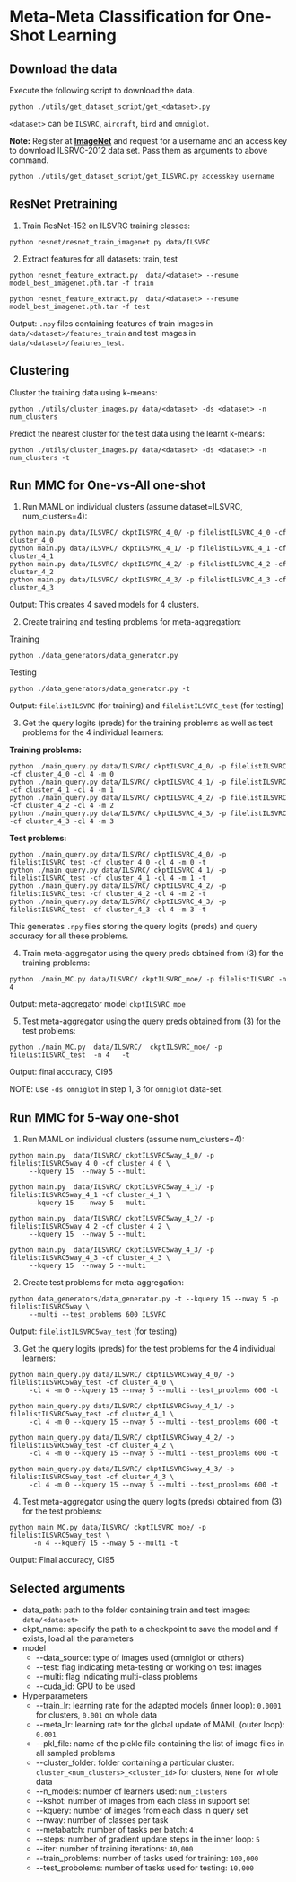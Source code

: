 # Meta-Meta Classification for One-Shot Learning

## Download the data

Execute the following script to download the data.

```
python ./utils/get_dataset_script/get_<dataset>.py
```

`<dataset>` can be `ILSVRC`, `aircraft`, `bird` and `omniglot`.

**Note:** Register at [**ImageNet**](http://www.image-net.org/) and request for a username and an access key to download ILSRVC-2012 data set. Pass them as arguments to above command. 

```
python ./utils/get_dataset_script/get_ILSVRC.py accesskey username
```

## ResNet Pretraining

1. Train ResNet-152 on ILSVRC training classes:

```
python resnet/resnet_train_imagenet.py data/ILSVRC 
```

2. Extract features for all datasets: train, test

```
python resnet_feature_extract.py  data/<dataset> --resume model_best_imagenet.pth.tar -f train
```
```
python resnet_feature_extract.py  data/<dataset> --resume model_best_imagenet.pth.tar -f test
```

Output: `.npy` files containing features of train images in `data/<dataset>/features_train` and test images in `data/<dataset>/features_test`.

## Clustering 

Cluster the training data using k-means:

```
python ./utils/cluster_images.py data/<dataset> -ds <dataset> -n num_clusters
```

Predict the nearest cluster for the test data using the learnt k-means:

```
python ./utils/cluster_images.py data/<dataset> -ds <dataset> -n num_clusters -t
```

## Run MMC for One-vs-All one-shot

1. Run MAML on individual clusters (assume dataset=ILSVRC, num_clusters=4):

```
python main.py data/ILSVRC/ ckptILSVRC_4_0/ -p filelistILSVRC_4_0 -cf cluster_4_0
python main.py data/ILSVRC/ ckptILSVRC_4_1/ -p filelistILSVRC_4_1 -cf cluster_4_1
python main.py data/ILSVRC/ ckptILSVRC_4_2/ -p filelistILSVRC_4_2 -cf cluster_4_2
python main.py data/ILSVRC/ ckptILSVRC_4_3/ -p filelistILSVRC_4_3 -cf cluster_4_3
```

Output: This creates 4 saved models for 4 clusters.

2. Create training and testing problems for meta-aggregation:

Training
```
python ./data_generators/data_generator.py
```
Testing
```
python ./data_generators/data_generator.py -t
```

Output: `filelistILSVRC` (for training) and `filelistILSVRC_test` (for testing)

3. Get the query logits (preds) for the training problems as well as test problems for the 4 individual learners:

**Training problems:**
```
python ./main_query.py data/ILSVRC/ ckptILSVRC_4_0/ -p filelistILSVRC -cf cluster_4_0 -cl 4 -m 0
python ./main_query.py data/ILSVRC/ ckptILSVRC_4_1/ -p filelistILSVRC -cf cluster_4_1 -cl 4 -m 1
python ./main_query.py data/ILSVRC/ ckptILSVRC_4_2/ -p filelistILSVRC -cf cluster_4_2 -cl 4 -m 2
python ./main_query.py data/ILSVRC/ ckptILSVRC_4_3/ -p filelistILSVRC -cf cluster_4_3 -cl 4 -m 3
```

**Test problems:**
```
python ./main_query.py data/ILSVRC/ ckptILSVRC_4_0/ -p filelistILSVRC_test -cf cluster_4_0 -cl 4 -m 0 -t
python ./main_query.py data/ILSVRC/ ckptILSVRC_4_1/ -p filelistILSVRC_test -cf cluster_4_1 -cl 4 -m 1 -t
python ./main_query.py data/ILSVRC/ ckptILSVRC_4_2/ -p filelistILSVRC_test -cf cluster_4_2 -cl 4 -m 2 -t
python ./main_query.py data/ILSVRC/ ckptILSVRC_4_3/ -p filelistILSVRC_test -cf cluster_4_3 -cl 4 -m 3 -t
```

This generates `.npy` files storing the query logits (preds) and query accuracy for all these problems.

4. Train meta-aggregator using the query preds obtained from (3) for the training problems:

```
python ./main_MC.py data/ILSVRC/ ckptILSVRC_moe/ -p filelistILSVRC -n 4
```

Output: meta-aggregator model `ckptILSVRC_moe`

5. Test meta-aggregator using the query preds obtained from (3) for the test problems:

```
python ./main_MC.py  data/ILSVRC/  ckptILSVRC_moe/ -p filelistILSVRC_test  -n 4   -t
```

Output: final accuracy, CI95


NOTE: use `-ds omniglot` in step 1, 3 for `omniglot` data-set.


## Run MMC for 5-way one-shot

1. Run MAML on individual clusters (assume num_clusters=4):

```
python main.py  data/ILSVRC/ ckptILSVRC5way_4_0/ -p filelistILSVRC5way_4_0 -cf cluster_4_0 \
     --kquery 15  --nway 5 --multi

python main.py  data/ILSVRC/ ckptILSVRC5way_4_1/ -p filelistILSVRC5way_4_1 -cf cluster_4_1 \
     --kquery 15  --nway 5 --multi

python main.py  data/ILSVRC/ ckptILSVRC5way_4_2/ -p filelistILSVRC5way_4_2 -cf cluster_4_2 \
     --kquery 15  --nway 5 --multi

python main.py  data/ILSVRC/ ckptILSVRC5way_4_3/ -p filelistILSVRC5way_4_3 -cf cluster_4_3 \
     --kquery 15  --nway 5 --multi

```


2. Create test problems for meta-aggregation:

```
python data_generators/data_generator.py -t --kquery 15 --nway 5 -p filelistILSVRC5way \
     --multi --test_problems 600 ILSVRC
```

Output: `filelistILSVRC5way_test` (for testing)

3. Get the query logits (preds) for the test problems for the 4 individual learners:

```
python main_query.py data/ILSVRC/ ckptILSVRC5way_4_0/ -p filelistILSVRC5way_test -cf cluster_4_0 \
     -cl 4 -m 0 --kquery 15 --nway 5 --multi --test_problems 600 -t
     
python main_query.py data/ILSVRC/ ckptILSVRC5way_4_1/ -p filelistILSVRC5way_test -cf cluster_4_1 \
     -cl 4 -m 0 --kquery 15 --nway 5 --multi --test_problems 600 -t

python main_query.py data/ILSVRC/ ckptILSVRC5way_4_2/ -p filelistILSVRC5way_test -cf cluster_4_2 \
     -cl 4 -m 0 --kquery 15 --nway 5 --multi --test_problems 600 -t     

python main_query.py data/ILSVRC/ ckptILSVRC5way_4_3/ -p filelistILSVRC5way_test -cf cluster_4_3 \
     -cl 4 -m 0 --kquery 15 --nway 5 --multi --test_problems 600 -t
```


4. Test meta-aggregator using the query logits (preds) obtained from (3) for the test problems:

```
python main_MC.py data/ILSVRC/ ckptILSVRC_moe/ -p filelistILSVRC5way_test \
      -n 4 --kquery 15 --nway 5 --multi -t 
```

Output: Final accuracy, CI95

## Selected arguments

- data\_path: path to the folder containing train and test images: `data/<dataset>`
- ckpt\_name: specify the path to a checkpoint to save the model and if exists, load all the parameters
- model
   - --data\_source: type of images used (omniglot or others)
   - --test: flag indicating meta-testing or working on test images
   - --multi: flag indicating multi-class problems
   - --cuda\_id: GPU to be used
- Hyperparameters
   - --train_lr: learning rate for the adapted models (inner loop): `0.0001` for clusters, `0.001` on whole data
   - --meta\_lr: learning rate for the global update of MAML (outer loop): `0.001`
   - --pkl\_file: name of the pickle file containing the list of image files in all sampled problems
   - --cluster\_folder: folder containing a particular cluster: `cluster_<num_clusters>_<cluster_id>` for clusters, `None` for whole data
   - --n_models: number of learners used: `num_clusters`
   - --kshot: number of images from each class in support set
   - --kquery: number of images from each class in query set
   - --nway: number of classes per task
   - --metabatch: number of tasks per batch: `4`
   - --steps: number of gradient update steps in the inner loop: `5`
   - --iter: number of training iterations: `40,000`
   - --train\_problems: number of tasks used for training: `100,000`
   - --test\_probolems: number of tasks used for testing: `10,000`

